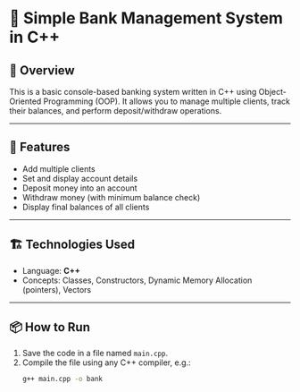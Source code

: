 # 🏦 Simple Bank Management System in C++

## 🚀 Overview

This is a basic console-based banking system written in C++ using Object-Oriented Programming (OOP). It allows you to manage multiple clients, track their balances, and perform deposit/withdraw operations.

---

## 🧠 Features

- Add multiple clients
- Set and display account details
- Deposit money into an account
- Withdraw money (with minimum balance check)
- Display final balances of all clients

---

## 🏗️ Technologies Used

- Language: **C++**
- Concepts: Classes, Constructors, Dynamic Memory Allocation (pointers), Vectors

---

## 📦 How to Run

1. Save the code in a file named `main.cpp`.
2. Compile the file using any C++ compiler, e.g.:
   ```bash
   g++ main.cpp -o bank
